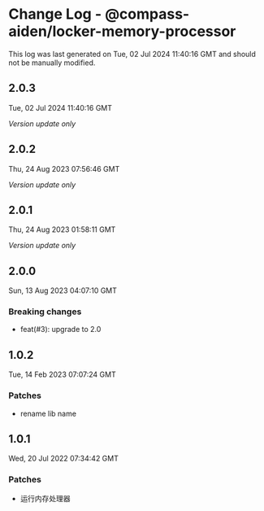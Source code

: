 # Change Log - @compass-aiden/locker-memory-processor

This log was last generated on Tue, 02 Jul 2024 11:40:16 GMT and should not be manually modified.

## 2.0.3
Tue, 02 Jul 2024 11:40:16 GMT

_Version update only_

## 2.0.2
Thu, 24 Aug 2023 07:56:46 GMT

_Version update only_

## 2.0.1
Thu, 24 Aug 2023 01:58:11 GMT

_Version update only_

## 2.0.0
Sun, 13 Aug 2023 04:07:10 GMT

### Breaking changes

- feat(#3): upgrade to 2.0

## 1.0.2
Tue, 14 Feb 2023 07:07:24 GMT

### Patches

- rename lib name

## 1.0.1
Wed, 20 Jul 2022 07:34:42 GMT

### Patches

- 运行内存处理器

